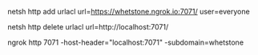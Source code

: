 ﻿

netsh http add urlacl url=https://whetstone.ngrok.io:7071/ user=everyone

netsh http delete urlacl url=http://localhost:7071/


ngrok http 7071 -host-header="localhost:7071" -subdomain=whetstone